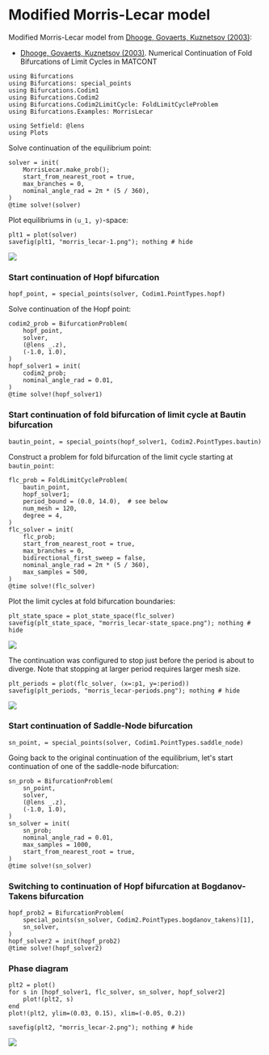 # Modified Morris-Lecar model

Modified Morris-Lecar model from [Dhooge, Govaerts, Kuznetsov (2003)]:

* [Dhooge, Govaerts, Kuznetsov (2003)].
  Numerical Continuation of Fold Bifurcations of Limit Cycles in MATCONT

[Dhooge, Govaerts, Kuznetsov (2003)]: https://doi.org/10.1007/3-540-44860-8_72

```@example morris_lecar
using Bifurcations
using Bifurcations: special_points
using Bifurcations.Codim1
using Bifurcations.Codim2
using Bifurcations.Codim2LimitCycle: FoldLimitCycleProblem
using Bifurcations.Examples: MorrisLecar

using Setfield: @lens
using Plots
```

Solve continuation of the equilibrium point:

```@example morris_lecar
solver = init(
    MorrisLecar.make_prob();
    start_from_nearest_root = true,
    max_branches = 0,
    nominal_angle_rad = 2π * (5 / 360),
)
@time solve!(solver)
```

Plot equilibriums in ``(u_1, y)``-space:

```@example morris_lecar
plt1 = plot(solver)
savefig(plt1, "morris_lecar-1.png"); nothing # hide
```

![](morris_lecar-1.png)

### Start continuation of Hopf bifurcation

```@example morris_lecar
hopf_point, = special_points(solver, Codim1.PointTypes.hopf)
```

Solve continuation of the Hopf point:

```@example morris_lecar
codim2_prob = BifurcationProblem(
    hopf_point,
    solver,
    (@lens _.z),
    (-1.0, 1.0),
)
hopf_solver1 = init(
    codim2_prob;
    nominal_angle_rad = 0.01,
)
@time solve!(hopf_solver1)
```

### Start continuation of fold bifurcation of limit cycle at Bautin bifurcation

```@example morris_lecar
bautin_point, = special_points(hopf_solver1, Codim2.PointTypes.bautin)
```

Construct a problem for fold bifurcation of the limit cycle starting
at `bautin_point`:

```@example morris_lecar
flc_prob = FoldLimitCycleProblem(
    bautin_point,
    hopf_solver1;
    period_bound = (0.0, 14.0),  # see below
    num_mesh = 120,
    degree = 4,
)
flc_solver = init(
    flc_prob;
    start_from_nearest_root = true,
    max_branches = 0,
    bidirectional_first_sweep = false,
    nominal_angle_rad = 2π * (5 / 360),
    max_samples = 500,
)
@time solve!(flc_solver)
```

Plot the limit cycles at fold bifurcation boundaries:

```@example morris_lecar
plt_state_space = plot_state_space(flc_solver)
savefig(plt_state_space, "morris_lecar-state_space.png"); nothing # hide
```

![](morris_lecar-state_space.png)

The continuation was configured to stop just before the period is
about to diverge.  Note that stopping at larger period requires larger
mesh size.

```@example morris_lecar
plt_periods = plot(flc_solver, (x=:p1, y=:period))
savefig(plt_periods, "morris_lecar-periods.png"); nothing # hide
```

![](morris_lecar-periods.png)

### Start continuation of Saddle-Node bifurcation

```@example morris_lecar
sn_point, = special_points(solver, Codim1.PointTypes.saddle_node)
```

Going back to the original continuation of the equilibrium, let's
start continuation of one of the saddle-node bifurcation:

```@example morris_lecar
sn_prob = BifurcationProblem(
    sn_point,
    solver,
    (@lens _.z),
    (-1.0, 1.0),
)
sn_solver = init(
    sn_prob;
    nominal_angle_rad = 0.01,
    max_samples = 1000,
    start_from_nearest_root = true,
)
@time solve!(sn_solver)
```

### Switching to continuation of Hopf bifurcation at Bogdanov-Takens bifurcation

```@example morris_lecar
hopf_prob2 = BifurcationProblem(
    special_points(sn_solver, Codim2.PointTypes.bogdanov_takens)[1],
    sn_solver,
)
hopf_solver2 = init(hopf_prob2)
@time solve!(hopf_solver2)
```

### Phase diagram

```@example morris_lecar
plt2 = plot()
for s in [hopf_solver1, flc_solver, sn_solver, hopf_solver2]
    plot!(plt2, s)
end
plot!(plt2, ylim=(0.03, 0.15), xlim=(-0.05, 0.2))

savefig(plt2, "morris_lecar-2.png"); nothing # hide
```

![](morris_lecar-2.png)
